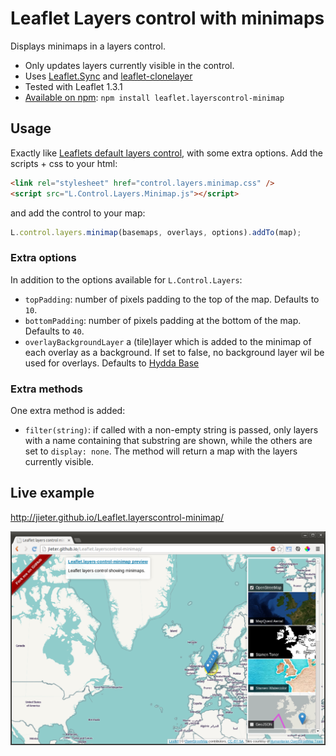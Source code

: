 # Leaflet Layers control with minimaps

Displays minimaps in a layers control.

 - Only updates layers currently visible in the control.
 - Uses [Leaflet.Sync](https://github.com/turban/Leaflet.Sync) and [leaflet-clonelayer](https://github.com/jieter/leaflet-clonelayer)
 - Tested with Leaflet 1.3.1
 - [Available on npm](https://www.npmjs.com/package/leaflet.layerscontrol-minimap): `npm install leaflet.layerscontrol-minimap`

## Usage

Exactly like [Leaflets default layers control](http://leafletjs.com/reference.html#control-layers),
with some extra options. Add the scripts + css to your html:

```HTML
<link rel="stylesheet" href="control.layers.minimap.css" />
<script src="L.Control.Layers.Minimap.js"></script>
```
and add the control to your map:

```JavaScript
L.control.layers.minimap(basemaps, overlays, options).addTo(map);
```

### Extra options

In addition to the options available for `L.Control.Layers`:

 - `topPadding`: number of pixels padding to the top of the map. Defaults to `10`.
 - `bottomPadding`: number of pixels padding at the bottom of the map. Defaults to `40`.
 - `overlayBackgroundLayer` a (tile)layer which is added to the minimap of each overlay as a background. If set to false, no background layer wil be used for overlays. Defaults to [Hydda Base](http://leaflet-extras.github.io/leaflet-providers/preview/#filter=Hydda.Base)

### Extra methods

One extra method is added:

 - `filter(string)`: if called with a non-empty string is passed, only layers with a name containing that substring are shown, while the others are set to `display: none`. The method will return a map with the layers currently visible.

## Live example

http://jieter.github.io/Leaflet.layerscontrol-minimap/

![Screenshot](screenshot.png)
